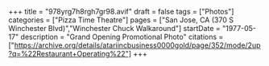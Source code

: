 +++
title = "978yrg7h8rgh7gr98.avif"
draft = false
tags = ["Photos"]
categories = ["Pizza Time Theatre"]
pages = ["San Jose, CA (370 S Winchester Blvd)","Winchester Chuck Walkaround"]
startDate = "1977-05-17"
description = "Grand Opening Promotional Photo"
citations = ["https://archive.org/details/atariincbusiness0000gold/page/352/mode/2up?q=%22Restaurant+Operating%22"]
+++
